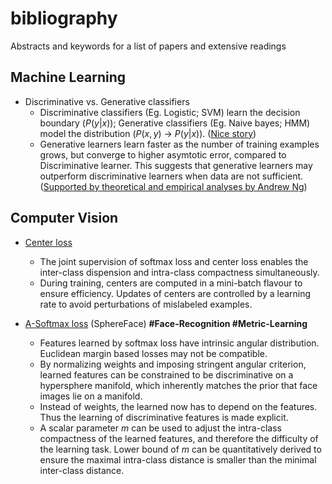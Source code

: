 # bibliography
Abstracts and keywords for a list of papers and extensive readings

## Machine Learning
* Discriminative vs. Generative classifiers
    - Discriminative classifiers (Eg. Logistic; SVM) learn the decision boundary ($P(y|x)$); Generative classifiers (Eg. Naive bayes; HMM) model the distribution ($P(x,y)$ -> $P(y|x)$). ([Nice story](https://medium.com/@mlengineer/generative-and-discriminative-models-af5637a66a3))
    - Generative learners learn faster as the number of training examples grows, but converge to higher asymtotic error, compared to Discriminative learner. This suggests that generative learners may outperform discriminative learners when data are not sufficient. ([Supported by theoretical and empirical analyses by Andrew Ng](http://ai.stanford.edu/~ang/papers/nips01-discriminativegenerative.pdf))

## Computer Vision

* [Center loss](https://ydwen.github.io/papers/WenECCV16.pdf)
    - The joint supervision of softmax loss and center loss enables the inter-class dispension and intra-class compactness simultaneously.
    - During training, centers are computed in a mini-batch flavour to ensure efficiency. Updates of centers are controlled by a learning rate to avoid perturbations of mislabeled examples.

* [A-Softmax loss](https://arxiv.org/abs/1704.08063) (SphereFace) **#Face-Recognition #Metric-Learning**
    - Features learned by softmax loss have intrinsic angular distribution. Euclidean margin based losses may not be compatible.
    - By normalizing weights and imposing stringent angular criterion, learned features can be constrained to be discriminative on a hypersphere manifold, which inherently matches the prior that face images lie on a manifold.
    - Instead of weights, the learned now has to depend on the features. Thus the learning of discriminative features is made explicit.
    - A scalar parameter $m$ can be used to adjust the intra-class compactness of the learned features, and therefore the difficulty of the learning task. Lower bound of $m$ can be quantitatively derived to ensure the maximal intra-class distance is smaller than the minimal inter-class distance.

